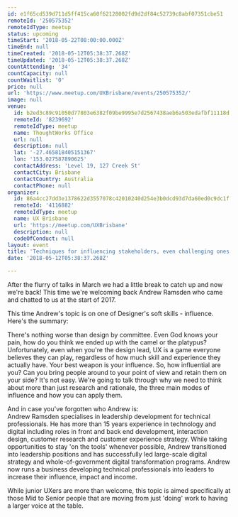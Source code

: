 ```yaml
---
id: e1f65cd539d711d5ff415ca60f62128002fd9d2df84c52739c8abf07351cbe51
remoteId: '250575352'
remoteIdType: meetup
status: upcoming
timeStart: '2018-05-22T08:00:00.000Z'
timeEnd: null
timeCreated: '2018-05-12T05:38:37.268Z'
timeUpdated: '2018-05-12T05:38:37.268Z'
countAttending: '34'
countCapacity: null
countWaitlist: '0'
price: null
url: 'https://www.meetup.com/UXBrisbane/events/250575352/'
image: null
venue:
  id: b2ed3c89c91050d77803e6382f09be9995e7d2567438aeb6a503edafbf11118d
  remoteId: '8239692'
  remoteIdType: meetup
  name: ThoughtWorks Office
  url: null
  description: null
  lat: '-27.465818405151367'
  lon: '153.027587890625'
  contactAddress: 'Level 19, 127 Creek St'
  contactCity: Brisbane
  contactCountry: Australia
  contactPhone: null
organizer:
  id: 86a4cc27dd3e1378622d3557078c42010240d254e3b0dcd93d7da60ed0c9dc1f
  remoteId: '4116882'
  remoteIdType: meetup
  name: UX Brisbane
  url: 'https://meetup.com/UXBrisbane'
  description: null
  codeOfConduct: null
layout: event
title: 'Techniques for influencing stakeholders, even challenging ones'
date: '2018-05-12T05:38:37.268Z'

---
```

<p>After the flurry of talks in March we had a little break to catch up and now we're back! This time we're welcoming back Andrew Ramsden who came and chatted to us at the start of 2017.</p> <p>This time Andrew's topic is on one of Designer's soft skills - influence. Here's the summary:</p> <p>There's nothing worse than design by committee. Even God knows your pain, how do you think we ended up with the camel or the platypus?<br/>Unfortunately, even when you're the design lead, UX is a game everyone believes they can play, regardless of how much skill and experience they actually have. Your best weapon is your influence. So, how influential are you? Can you bring people around to your point of view and retain them on your side? It's not easy. We're going to talk through why we need to think about more than just research and rationale, the three main modes of influence and how you can apply them.</p> <p>And in case you've forgotten who Andrew is:<br/>Andrew Ramsden specialises in leadership development for technical professionals. He has more than 15 years experience in technology and digital including roles in front and back end development, interaction design, customer research and customer experience strategy. While taking opportunities to stay 'on the tools' whenever possible, Andrew transitioned into leadership positions and has successfully led large-scale digital strategy and whole-of-government digital transformation programs. Andrew now runs a business developing technical professionals into leaders to increase their influence, impact and income.</p> <p>While junior UXers are more than welcome, this topic is aimed specifically at those Mid to Senior people that are moving from just 'doing' work to having a larger voice at the table.</p>
